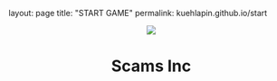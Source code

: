 layout: page
title: "START GAME"
permalink: kuehlapin.github.io/start

<center>
<img src="kuehlapin.github.io/Game Images/Bait Logo.jpg">
<h1 style= #ffffff>Scams Inc</h1>
<h2 style= #ffffff><a href="/Game Routes/Tutorial"Start Game</a></h2>
